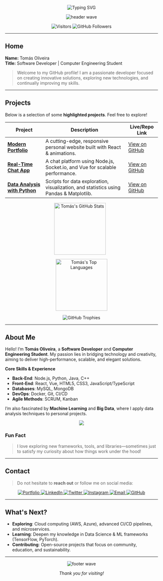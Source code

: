 <!--
========================================================================
🔹🔹🔹🔹🔹🔹🔹🔹🔹🔹🔹🔹🔹🔹🔹🔹🔹🔹🔹🔹🔹🔹🔹🔹🔹🔹🔹🔹🔹🔹🔹🔹
README PROFILE - Tomás Oliveira
In English, with unique elements & extra spice!
========================================================================
-->

<!--
==================================================
   HEADER - Animated Banner
==================================================
-->
<div align="center">
  
  <!-- Animated Typing Title (Typing SVG) -->
  <img 
    src="https://readme-typing-svg.herokuapp.com?font=Fira+Code&size=25&pause=1000&color=1E90FF&width=600&lines=Hi%2C+I'm+Tom%C3%A1s+Oliveira!;Software+Developer+%7C+Eng.+Student;Passionate+about+Innovation+%26+Tech"
    alt="Typing SVG"
  />
  
  <!-- Interactive Wave Top (Capsule Render) -->
  <img 
    src="https://capsule-render.vercel.app/api?type=waving&height=100&section=header&color=1E90FF"
    alt="header wave"
  />

  <!-- Quick badges row (visitors, stars, etc.) -->
  <p>
    <img 
      src="https://visitor-badge.laobi.icu/badge?page_id=tomas-oliveira.visitor-badge" 
      alt="Visitors"
    />
    <img 
      src="https://img.shields.io/github/followers/tomas-oliveira?label=Follow&style=social" 
      alt="GitHub Followers"
    />
  </p>
  
</div>

---

<!--
==================================================
   1) HOME SECTION
==================================================
-->
## **Home** 

**Name:** Tomás Oliveira  
**Title:** Software Developer | Computer Engineering Student

> Welcome to my GitHub profile! I am a passionate developer focused on creating innovative solutions, exploring new technologies, and continually improving my skills.

---

<!--
==================================================
   2) PROJECTS SECTION
==================================================
-->
## **Projects**

Below is a selection of some **highlighted projects**. Feel free to explore!

| **Project**                                                                 | **Description**                                                             | **Live/Repo Link**                                      |
|-----------------------------------------------------------------------------|-----------------------------------------------------------------------------|---------------------------------------------------------|
| **[Modern Portfolio](https://github.com/tomas-oliveira/portfolio)**         | A cutting-edge, responsive personal website built with React & animations. | [View on GitHub](https://github.com/tomas-oliveira/portfolio) |
| **[Real-Time Chat App](https://github.com/tomas-oliveira/chat-realtime)**   | A chat platform using Node.js, Socket.io, and Vue for scalable performance. | [View on GitHub](https://github.com/tomas-oliveira/chat-realtime) |
| **[Data Analysis with Python](https://github.com/tomas-oliveira/data-analysis-python)** | Scripts for data exploration, visualization, and statistics using Pandas & Matplotlib. | [View on GitHub](https://github.com/tomas-oliveira/data-analysis-python) |

<!-- Additional fancy stats / interactive badges -->
<div align="center">
  <!-- GitHub Stats -->
  <img 
    src="https://github-readme-stats.vercel.app/api?username=tomas-oliveira&show_icons=true&theme=react"
    alt="Tomás's GitHub Stats" 
    height="170"
    style="margin-right: 10px;"
  />
  
  <!-- Top Languages -->
  <img 
    src="https://github-readme-stats.vercel.app/api/top-langs/?username=tomas-oliveira&layout=compact&theme=react"
    alt="Tomás's Top Languages" 
    height="170"
  />
</div>

<!-- GitHub Trophies for extra uniqueness -->
<div align="center">
  <img 
    src="https://github-profile-trophy.vercel.app/?username=tomas-oliveira&theme=onedark&no-frame=true&row=1&column=7"
    alt="GitHub Trophies" 
  />
</div>

---

<!--
==================================================
   3) ABOUT ME SECTION
==================================================
-->
## **About Me**

Hello! I’m **Tomás Oliveira**, a **Software Developer** and **Computer Engineering Student**. My passion lies in bridging technology and creativity, aiming to deliver high-performance, scalable, and elegant solutions. 

**Core Skills & Experience**  
- **Back-End**: Node.js, Python, Java, C++  
- **Front-End**: React, Vue, HTML5, CSS3, JavaScript/TypeScript  
- **Databases**: MySQL, MongoDB  
- **DevOps**: Docker, Git, CI/CD  
- **Agile Methods**: SCRUM, Kanban  

I’m also fascinated by **Machine Learning** and **Big Data**, where I apply data analysis techniques to personal projects.

<!-- Badges representing technologies (using skillicons.dev) -->
<p align="center">
  <img src="https://skillicons.dev/icons?i=nodejs,python,java,cpp,react,vue,html,css,js,ts,mongodb,mysql,docker,git" />
</p>

### **Fun Fact**
> I love exploring new frameworks, tools, and libraries—sometimes just to satisfy my curiosity about how things work under the hood!

---

<!--
==================================================
   4) CONTACT SECTION
==================================================
-->
## **Contact**

> Do not hesitate to **reach out** or follow me on social media:

<div align="center">
  
  <!-- Portfolio -->
  <a href="https://tomasoliveirz.github.io" target="_blank">
    <img 
      src="https://img.shields.io/badge/-Portfolio-%231E90FF?style=for-the-badge&logo=google-chrome&logoColor=white"
      alt="Portfolio"
    />
  </a>

  <!-- LinkedIn -->
  <a href="https://www.linkedin.com/in/tom%C3%A1s-oliveira-52966422b/" target="_blank">
    <img 
      src="https://img.shields.io/badge/-LinkedIn-%230077B5?style=for-the-badge&logo=linkedin&logoColor=white"
      alt="LinkedIn"
    />
  </a>

  <!-- Twitter -->
  <a href="https://twitter.com/tomasoliveirz" target="_blank">
    <img 
      src="https://img.shields.io/badge/-Twitter-%231DA1F2?style=for-the-badge&logo=twitter&logoColor=white"
      alt="Twitter"
    />
  </a>

  <!-- Instagram -->
  <a href="https://instagram.com/tomasoliveirz" target="_blank">
    <img 
      src="https://img.shields.io/badge/-Instagram-%23E4405F?style=for-the-badge&logo=instagram&logoColor=white"
      alt="Instagram"
    />
  </a>
  
  <!-- Email -->
  <a href="mailto:tomasferreiradeoliveira@gmail.com" target="_blank">
    <img 
      src="https://img.shields.io/badge/-Email-%23D14836?style=for-the-badge&logo=gmail&logoColor=white" 
      alt="Email"
    />
  </a>
  
  <!-- GitHub -->
  <a href="https://github.com/tomas-oliveira" target="_blank">
    <img 
      src="https://img.shields.io/badge/-GitHub-%23181717?style=for-the-badge&logo=github&logoColor=white" 
      alt="GitHub"
    />
  </a>

</div>

---

<!--
==================================================
   EXTRA UNIQUE SECTION - e.g., "What's Next?"
==================================================
-->
## **What's Next?**

- **Exploring**: Cloud computing (AWS, Azure), advanced CI/CD pipelines, and microservices.  
- **Learning**: Deepen my knowledge in Data Science & ML frameworks (TensorFlow, PyTorch).  
- **Contributing**: Open-source projects that focus on community, education, and sustainability.

---

<!--
==================================================
   FOOTER
==================================================
-->
<div align="center">
  
  <!-- Wave Footer (Capsule Render) -->
  <img 
    src="https://capsule-render.vercel.app/api?type=waving&height=100&section=footer&color=1E90FF"
    alt="footer wave"
  />

  *Thank you for visiting!*
</div>
